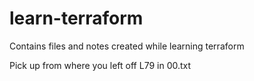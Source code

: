 # learn-terraform
Contains files and notes created while learning terraform

Pick up from where you left off 
L79 in 00.txt
